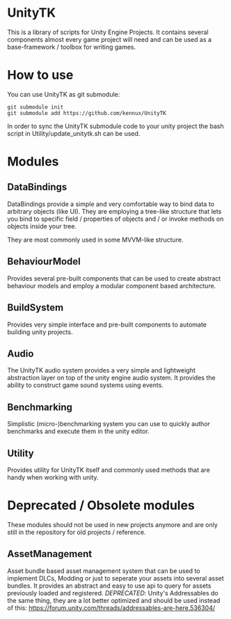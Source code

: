 # UnityTK

This is a library of scripts for Unity Engine Projects.
It contains several components almost every game project will need and can be used as a base-framework / toolbox for writing games.

# How to use

You can use UnityTK as git submodule:

`git submodule init`  
`git submodule add https://github.com/kennux/UnityTK`

In order to sync the UnityTK submodule code to your unity project the bash script in Utility/update_unitytk.sh can be used.

# Modules

DataBindings
-----

DataBindings provide a simple and very comfortable way to bind data to arbitrary objects (like UI).
They are employing a tree-like structure that lets you bind to specific field / properties of objects and / or invoke methods on objects inside your tree.

They are most commonly used in some MVVM-like structure.

BehaviourModel
----

Provides several pre-built components that can be used to create abstract behaviour models and employ a modular component based architecture.

BuildSystem
----

Provides very simple interface and pre-built components to automate building unity projects.

Audio
----

The UnityTK audio system provides a very simple and lightweight abstraction layer on top of the unity engine audio system.
It provides the ability to construct game sound systems using events.

Benchmarking
----

Simplistic (micro-)benchmarking system you can use to quickly author benchmarks and execute them in the unity editor.

Utility
-----

Provides utility for UnityTK itself and commonly used methods that are handy when working with unity.

# Deprecated / Obsolete modules

These modules should not be used in new projects anymore and are only still in the repository for old projects / reference.

AssetManagement
----

Asset bundle based asset management system that can be used to implement DLCs, Modding or just to seperate your assets into several asset bundles.
It provides an abstract and easy to use api to query for assets previously loaded and registered.
*DEPRECATED*: Unity's Addressables do the same thing, they are a lot better optimized and should be used instead of this: https://forum.unity.com/threads/addressables-are-here.536304/


